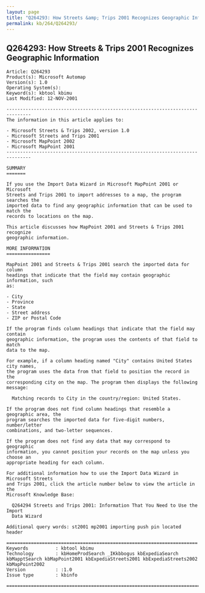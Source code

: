 ```yaml
---
layout: page
title: "Q264293: How Streets &amp; Trips 2001 Recognizes Geographic Information"
permalink: kb/264/Q264293/
---
```


## Q264293: How Streets &amp; Trips 2001 Recognizes Geographic Information

	Article: Q264293
	Product(s): Microsoft Automap
	Version(s): 1.0
	Operating System(s): 
	Keyword(s): kbtool kbimu
	Last Modified: 12-NOV-2001
	
	-------------------------------------------------------------------------------
	The information in this article applies to:
	
	- Microsoft Streets & Trips 2002, version 1.0 
	- Microsoft Streets and Trips 2001 
	- Microsoft MapPoint 2002 
	- Microsoft MapPoint 2001 
	-------------------------------------------------------------------------------
	
	SUMMARY
	=======
	
	If you use the Import Data Wizard in Microsoft MapPoint 2001 or Microsoft
	Streets and Trips 2001 to import addresses to a map, the program searches the
	imported data to find any geographic information that can be used to match the
	records to locations on the map.
	
	This article discusses how MapPoint 2001 and Streets & Trips 2001 recognize
	geographic information.
	
	MORE INFORMATION
	================
	
	MapPoint 2001 and Streets & Trips 2001 search the imported data for column
	headings that indicate that the field may contain geographic information, such
	as:
	
	- City
	- Province
	- State
	- Street address
	- ZIP or Postal Code
	
	If the program finds column headings that indicate that the field may contain
	geographic information, the program uses the contents of that field to match
	data to the map.
	
	For example, if a column heading named "City" contains United States city names,
	the program uses the data from that field to position the record in the
	corresponding city on the map. The program then displays the following message:
	
	  Matching records to City in the country/region: United States.
	
	If the program does not find column headings that resemble a geographic area, the
	program searches the imported data for five-digit numbers, number/letter
	combinations, and two-letter sequences.
	
	If the program does not find any data that may correspond to geographic
	information, you cannot position your records on the map unless you choose an
	appropriate heading for each column.
	
	For additional information how to use the Import Data Wizard in Microsoft Streets
	and Trips 2001, click the article number below to view the article in the
	Microsoft Knowledge Base:
	
	  Q264294 Streets and Trips 2001: Information That You Need to Use the Import
	  Data Wizard
	
	Additional query words: st2001 mp2001 importing push pin located header
	
	======================================================================
	Keywords          : kbtool kbimu 
	Technology        : kbHomeProdSearch _IKkbbogus kbExpediaSearch kbMapptSearch kbMapPoint2001 kbExpediaStreets2001 kbExpediaStreets2002 kbMapPoint2002
	Version           : :1.0
	Issue type        : kbinfo
	
	=============================================================================
	
